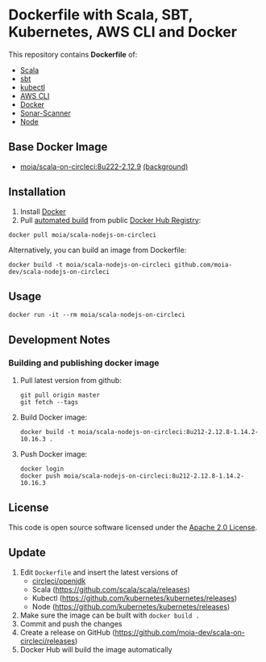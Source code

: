 # Dockerfile with Scala, SBT, Kubernetes, AWS CLI and Docker

This repository contains **Dockerfile** of:
* [Scala](http://www.scala-lang.org)
* [sbt](http://www.scala-sbt.org)
* [kubectl](https://kubernetes.io/docs/reference/kubectl/overview/)
* [AWS CLI](https://aws.amazon.com/cli/)
* [Docker](https://www.docker.com/)
* [Sonar-Scanner](https://docs.sonarqube.org/latest/)
* [Node](https://nodejs.org/en/)

## Base Docker Image ##

* [moia/scala-on-circleci:8u222-2.12.9](https://github.com/CircleCI-Public/circleci-dockerfiles/blob/master/openjdk/images/8u212-jdk-stretch/Dockerfile) [(background)](https://hub.docker.com/r/moia/scala-on-circleci)

## Installation ##

1. Install [Docker](https://www.docker.com)
2. Pull [automated build](https://registry.hub.docker.com/u/moia/scala-on-circleci) from public [Docker Hub Registry](https://registry.hub.docker.com):
```
docker pull moia/scala-nodejs-on-circleci
```
Alternatively, you can build an image from Dockerfile:
```
docker build -t moia/scala-nodejs-on-circleci github.com/moia-dev/scala-nodejs-on-circleci
```


## Usage ##

```
docker run -it --rm moia/scala-nodejs-on-circleci
```

## Development Notes

### Building and publishing docker image

1. Pull latest version from github:

   ```
   git pull origin master
   git fetch --tags
   ```
2. Build Docker image:

   ```
   docker build -t moia/scala-nodejs-on-circleci:8u212-2.12.8-1.14.2-10.16.3 .
   ```
3. Push Docker image:

   ```
   docker login
   docker push moia/scala-nodejs-on-circleci:8u212-2.12.8-1.14.2-10.16.3
   ```

## License ##

This code is open source software licensed under the [Apache 2.0 License]("http://www.apache.org/licenses/LICENSE-2.0.html").

## Update

1. Edit `Dockerfile` and insert the latest versions of
   * [circleci/openjdk](https://circleci.com/docs/2.0/circleci-images/#openjdk)
   * Scala (https://github.com/scala/scala/releases)
   * Kubectl (https://github.com/kubernetes/kubernetes/releases) 
   * Node (https://github.com/kubernetes/kubernetes/releases) 
2. Make sure the image can be built with `docker build .`
3. Commit and push the changes
4. Create a release on GitHub (https://github.com/moia-dev/scala-on-circleci/releases)
5. Docker Hub will build the image automatically
